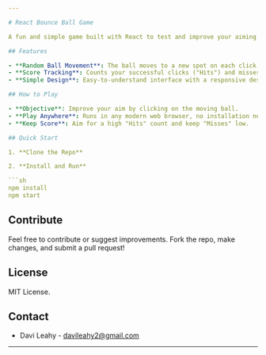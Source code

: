 ```yaml
---

# React Bounce Ball Game

A fun and simple game built with React to test and improve your aiming skills. Click the bouncing ball and track your accuracy with "Hits" and "Misses".

## Features

- **Random Ball Movement**: The ball moves to a new spot on each click.
- **Score Tracking**: Counts your successful clicks ("Hits") and misses.
- **Simple Design**: Easy-to-understand interface with a responsive design.

## How to Play

- **Objective**: Improve your aim by clicking on the moving ball.
- **Play Anywhere**: Runs in any modern web browser, no installation needed.
- **Keep Score**: Aim for a high "Hits" count and keep "Misses" low.

## Quick Start

1. **Clone the Repo**

2. **Install and Run**

```sh
npm install
npm start
```

## Contribute

Feel free to contribute or suggest improvements. Fork the repo, make changes, and submit a pull request!

## License

MIT License.

## Contact

- Davi Leahy - davileahy2@gmail.com

---
```


